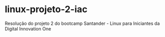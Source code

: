 # linux-projeto-2-iac
Resolução do projeto 2 do bootcamp Santander - Linux para Iniciantes da Digital Innovation One
